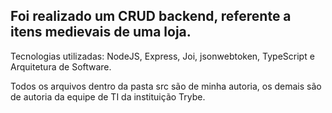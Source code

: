 ## Foi realizado um CRUD backend, referente a itens medievais de uma loja.

Tecnologias utilizadas: NodeJS, Express, Joi, jsonwebtoken, TypeScript e Arquitetura de Software. 

Todos os arquivos dentro da pasta src são de minha autoria, os demais são de autoria da equipe de TI da instituição Trybe.

